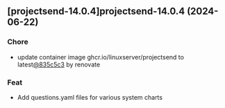 

## [projectsend-14.0.4]projectsend-14.0.4 (2024-06-22)

### Chore



- update container image ghcr.io/linuxserver/projectsend to latest[@835c5c3](https://github.com/835c5c3) by renovate

### Feat



- Add questions.yaml files for various system charts